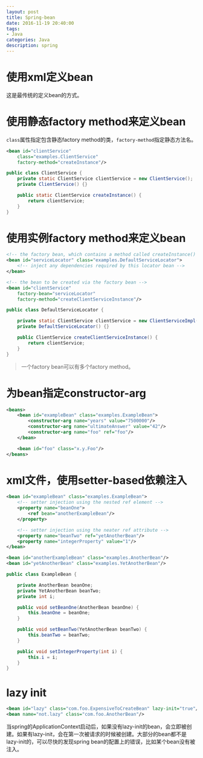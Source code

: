 ```yaml
---
layout: post
title: Spring-bean
date: 2016-11-19 20:40:00
tags:
- Java
categories: Java
description: spring
---
```


# 使用xml定义bean
这是最传统的定义bean的方式。
# 使用静态factory method来定义bean
`class`属性指定包含静态factory method的类，`factory-method`指定静态方法名。
```xml
<bean id="clientService"
    class="examples.ClientService"
    factory-method="createInstance"/>
```
```java
public class ClientService {
    private static ClientService clientService = new ClientService();
    private ClientService() {}

    public static ClientService createInstance() {
        return clientService;
    }
}
```
# 使用实例factory method来定义bean

```xml
<!-- the factory bean, which contains a method called createInstance() -->
<bean id="serviceLocator" class="examples.DefaultServiceLocator">
    <!-- inject any dependencies required by this locator bean -->
</bean>

<!-- the bean to be created via the factory bean -->
<bean id="clientService"
    factory-bean="serviceLocator"
    factory-method="createClientServiceInstance"/>
```
```java
public class DefaultServiceLocator {

    private static ClientService clientService = new ClientServiceImpl();
    private DefaultServiceLocator() {}

    public ClientService createClientServiceInstance() {
        return clientService;
    }
}
```
> 一个factory bean可以有多个factory method。

# 为bean指定constructor-arg
```xml
<beans>
    <bean id="exampleBean" class="examples.ExampleBean">
        <constructor-arg name="years" value="7500000"/>
        <constructor-arg name="ultimateAnswer" value="42"/>
        <constructor-arg name="foo" ref="foo"/>
    </bean>

    <bean id="foo" class="x.y.Foo"/>
</beans>
```
# xml文件，使用setter-based依赖注入
```xml
<bean id="exampleBean" class="examples.ExampleBean">
    <!-- setter injection using the nested ref element -->
    <property name="beanOne">
        <ref bean="anotherExampleBean"/>
    </property>

    <!-- setter injection using the neater ref attribute -->
    <property name="beanTwo" ref="yetAnotherBean"/>
    <property name="integerProperty" value="1"/>
</bean>

<bean id="anotherExampleBean" class="examples.AnotherBean"/>
<bean id="yetAnotherBean" class="examples.YetAnotherBean"/>
```
```java
public class ExampleBean {

    private AnotherBean beanOne;
    private YetAnotherBean beanTwo;
    private int i;

    public void setBeanOne(AnotherBean beanOne) {
        this.beanOne = beanOne;
    }

    public void setBeanTwo(YetAnotherBean beanTwo) {
        this.beanTwo = beanTwo;
    }

    public void setIntegerProperty(int i) {
        this.i = i;
    }
}
```
# lazy init
```xml
<bean id="lazy" class="com.foo.ExpensiveToCreateBean" lazy-init="true"/>
<bean name="not.lazy" class="com.foo.AnotherBean"/>
```
当spring的ApplicationContext启动后，如果没有lazy-init的bean，会立即被创建。如果有lazy-init，会在第一次被请求的时候被创建。大部分的bean都不是lazy-init的，可以尽快的发现spring bean的配置上的错误，比如某个bean没有被注入。



